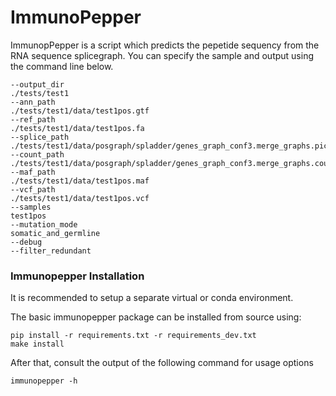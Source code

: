 # ImmunoPepper
ImmunopPepper is a script which predicts the pepetide sequency from the RNA sequence splicegraph. You can specify the sample and output using the command line below.

```
--output_dir
./tests/test1
--ann_path
./tests/test1/data/test1pos.gtf
--ref_path
./tests/test1/data/test1pos.fa
--splice_path
./tests/test1/data/posgraph/spladder/genes_graph_conf3.merge_graphs.pickle
--count_path
./tests/test1/data/posgraph/spladder/genes_graph_conf3.merge_graphs.count.hdf5
--maf_path
./tests/test1/data/test1pos.maf
--vcf_path
./tests/test1/data/test1pos.vcf
--samples
test1pos
--mutation_mode
somatic_and_germline
--debug
--filter_redundant
```
### Immunopepper Installation

It is recommended to setup a separate virtual or conda environment.

The basic immunopepper package can be installed from source using:
```
pip install -r requirements.txt -r requirements_dev.txt
make install
```

After that, consult the output of the following command for usage options
```
immunopepper -h
```

